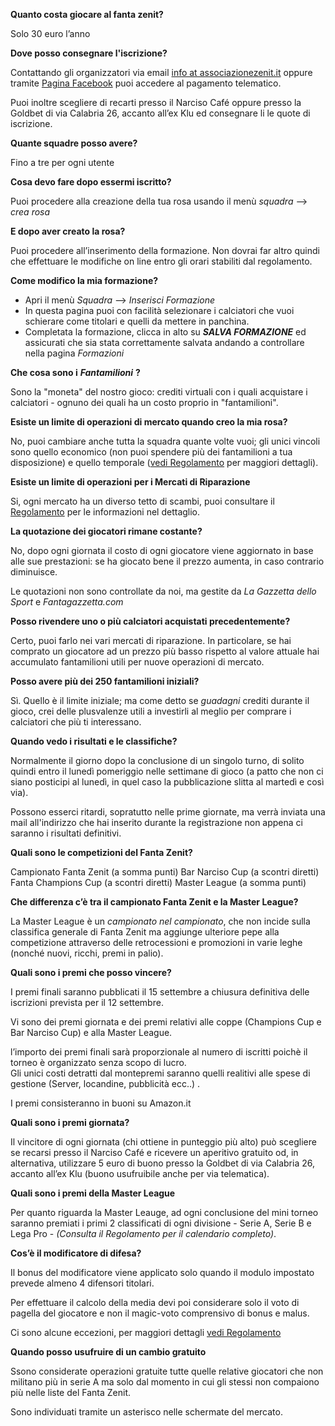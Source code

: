 **Quanto costa giocare al fanta zenit?**

Solo 30 euro l’anno

**Dove posso consegnare l'iscrizione?**

Contattando gli organizzatori via email [info at associazionezenit.it](mailto:info@associazionezenit.it) oppure tramite [Pagina Facebook](http://www.facebook.com/fantazenit) puoi accedere al pagamento telematico.

Puoi inoltre scegliere di recarti presso il Narciso Café oppure  presso la Goldbet di via Calabria 26, accanto all’ex Klu ed consegnare li le quote di iscrizione.

**Quante squadre posso avere?**

Fino a tre per ogni utente

**Cosa devo fare dopo essermi iscritto?**

Puoi procedere alla creazione della tua rosa usando il menù *squadra* —> *crea rosa*

**E dopo aver creato la rosa?**

Puoi procedere all’inserimento della formazione. 
Non dovrai far altro quindi che effettuare le modifiche on line entro gli orari stabiliti dal regolamento. 

**Come modifico la mia formazione?**

- Apri il menù *Squadra* —> *Inserisci Formazione*
- In questa pagina puoi con facilità selezionare i calciatori che vuoi schierare come titolari e quelli da mettere in panchina.
- Completata la formazione, clicca in alto su ***SALVA FORMAZIONE*** ed assicurati che sia stata correttamente salvata andando a controllare nella pagina *Formazioni*

**Che cosa sono i** ***Fantamilioni*** **?**

Sono la "moneta" del nostro gioco: crediti virtuali con i quali acquistare i calciatori - ognuno dei quali ha un costo proprio in "fantamilioni".

**Esiste un limite di operazioni di mercato quando creo la mia rosa?**

No, puoi cambiare anche tutta la squadra quante volte vuoi; gli unici vincoli sono quello economico (non puoi spendere più dei fantamilioni a tua disposizione) e quello temporale ([vedi Regolamento](regolamento.php) per maggiori dettagli).

**Esiste un limite di operazioni per i Mercati di Riparazione**

Si, ogni mercato ha un diverso tetto di scambi, puoi consultare il [Regolamento](regolamento.php) per le informazioni nel dettaglio.

**La quotazione dei giocatori rimane costante?**

No, dopo ogni giornata il costo di ogni giocatore viene aggiornato in base alle sue prestazioni: se ha giocato bene il prezzo aumenta, in caso contrario diminuisce.

Le quotazioni non sono controllate da noi, ma gestite da *La Gazzetta dello Sport* e *Fantagazzetta.com*

**Posso rivendere uno o più calciatori acquistati precedentemente?**

Certo, puoi farlo nei vari mercati di riparazione. In particolare, se hai comprato un giocatore ad un prezzo più basso rispetto al valore attuale hai accumulato fantamilioni utili per nuove operazioni di mercato.

**Posso avere più dei 250 fantamilioni iniziali?**

Sì. Quello è il limite iniziale; ma come detto se *guadagni* crediti durante il gioco, crei delle plusvalenze utili a investirli al meglio per comprare i calciatori che più ti interessano.

**Quando vedo i risultati e le classifiche?**

Normalmente il giorno dopo la conclusione di un singolo turno, di solito quindi entro il lunedì pomeriggio nelle settimane di gioco (a patto che non ci siano posticipi al lunedì, in quel caso la pubblicazione slitta al martedì e così via).

Possono esserci ritardi, sopratutto nelle prime giornate, ma verrà inviata una mail all'indirizzo che hai inserito durante la registrazione non appena ci saranno i risultati definitivi.

**Quali sono le competizioni del Fanta Zenit?**

Campionato Fanta Zenit (a somma punti)
Bar Narciso Cup (a scontri diretti)
Fanta Champions Cup (a scontri diretti)
Master League (a somma punti)

**Che differenza c’è tra il campionato Fanta Zenit e la Master League?**

La Master League è un *campionato nel campionato*, che non incide sulla classifica generale di Fanta Zenit ma aggiunge ulteriore pepe alla competizione attraverso delle retrocessioni e promozioni in varie leghe (nonché nuovi, ricchi, premi in palio).

**Quali sono i premi che posso vincere?**

I premi finali saranno pubblicati il 15 settembre a chiusura definitiva delle iscrizioni prevista per il 12 settembre.

Vi sono dei premi giornata e dei premi relativi alle coppe (Champions Cup e Bar Narciso Cup) e alla Master League.

l’importo dei premi finali sarà proporzionale al numero di iscritti poichè il torneo è organizzato senza scopo di lucro.<br>Gli unici costi detratti dal montepremi saranno quelli realitivi alle spese di gestione (Server, locandine, pubblicità ecc..) .

I premi consisteranno in buoni su Amazon.it

**Quali sono i premi giornata?**

Il vincitore di ogni giornata (chi ottiene in punteggio più alto) può scegliere se recarsi presso il Narciso Café e ricevere un aperitivo gratuito od, in alternativa, utilizzare 5 euro di buono presso la Goldbet di via Calabria 26, accanto all’ex Klu (buono usufruibile anche per via telematica).

**Quali sono i premi della Master League**

Per quanto riguarda la Master Leauge, ad ogni conclusione del mini torneo saranno premiati i primi 2 classificati di ogni divisione - Serie A, Serie B e Lega Pro - *(Consulta il Regolamento per il calendario completo)*.

**Cos’è il modificatore di difesa?**

Il bonus del modificatore viene applicato solo quando il modulo impostato prevede almeno 4 difensori titolari.

Per effettuare il calcolo della media devi poi considerare solo il voto di pagella del giocatore e non il magic-voto comprensivo di bonus e malus.

Ci sono alcune eccezioni, per maggiori dettagli [vedi Regolamento](regolamento.php)

**Quando posso usufruire di un cambio gratuito**

Ssono considerate operazioni gratuite tutte quelle relative giocatori che non militano più in serie A ma solo dal momento in cui gli stessi non compaiono più nelle liste del Fanta Zenit.

Sono individuati tramite un asterisco nelle schermate del mercato.
